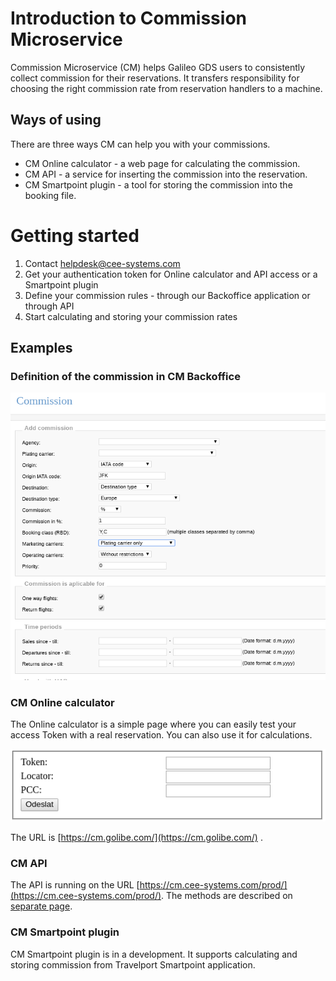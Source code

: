 # Introduction to Commission Microservice

Commission Microservice \(CM\) helps Galileo GDS users to consistently collect commission for their reservations. It transfers responsibility for choosing the right commission rate from reservation handlers to a machine.

## Ways of using

There are three ways CM can help you with your commissions.

* CM Online calculator - a web page for calculating the commission.
* CM API - a service for inserting the commission into the reservation.
* CM Smartpoint plugin - a tool for storing the commission into the booking file.

# Getting started

1. Contact  helpdesk@cee-systems.com
2. Get your authentication token for Online calculator and API access or a Smartpoint plugin
3. Define your commission rules - through our Backoffice application or through API
4. Start calculating and storing your commission rates

## Examples

### Definition of the commission in CM Backoffice

![](/assets/commission-example2.png)

### CM Online calculator

The Online calculator is a simple page where you can easily test your access Token with a real reservation. You can also use it for calculations.

![](/assets/calculator.png)

The URL is [https://cm.golibe.com/](https://cm.golibe.com/) .

### CM API

The API is running on the URL [https://cm.cee-systems.com/prod/](https://cm.cee-systems.com/prod/). The methods are described on [separate page](/methods.md).

### CM Smartpoint plugin

CM Smartpoint plugin is in a development. It supports calculating and storing commission from Travelport Smartpoint application.

## 



